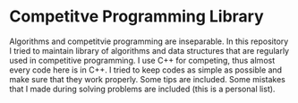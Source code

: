 # Competitve Programming Library
Algorithms and competitvie programming are inseparable. In this repository I tried to maintain library of algorithms and data structures that are regularly used in competitive programming. I use C++ for competing, thus almost every code here is in C++. I tried to keep codes as simple as possible and make sure that they work properly. Some tips are included. Some mistakes that I made during solving problems are included (this is a personal list).
